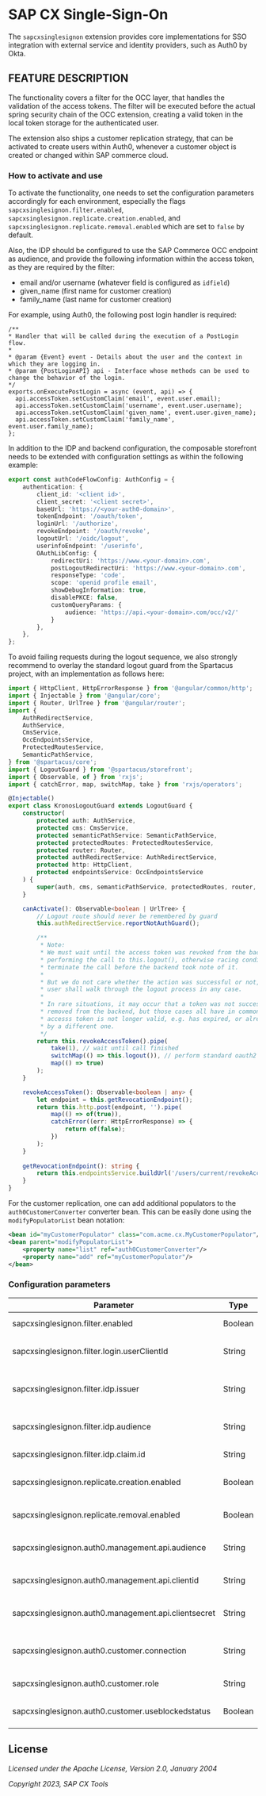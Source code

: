 # SAP CX Single-Sign-On

The `sapcxsinglesignon` extension provides core implementations for SSO integration with external
service and identity providers, such as Auth0 by Okta.

## FEATURE DESCRIPTION

The functionality covers a filter for the OCC layer, that handles the validation of the access tokens.
The filter will be executed before the actual spring security chain of the OCC extension, creating a
valid token in the local token storage for the authenticated user.

The extension also ships a customer replication strategy, that can be activated to create users within
Auth0, whenever a customer object is created or changed within SAP commerce cloud.

### How to activate and use

To activate the functionality, one needs to set the configuration parameters accordingly for each environment,
especially the flags `sapcxsinglesignon.filter.enabled`, `sapcxsinglesignon.replicate.creation.enabled`, and
`sapcxsinglesignon.replicate.removal.enabled` which are set to `false` by default.

Also, the IDP should be configured to use the SAP Commerce OCC endpoint as audience, and provide the following
information within the access token, as they are required by the filter:

- email and/or username (whatever field is configured as `idfield`)
- given_name (first name for customer creation)
- family_name (last name for customer creation)

For example, using Auth0, the following post login handler is required:

```
/**
* Handler that will be called during the execution of a PostLogin flow.
*
* @param {Event} event - Details about the user and the context in which they are logging in.
* @param {PostLoginAPI} api - Interface whose methods can be used to change the behavior of the login.
*/
exports.onExecutePostLogin = async (event, api) => {
  api.accessToken.setCustomClaim('email', event.user.email);
  api.accessToken.setCustomClaim('username', event.user.username);
  api.accessToken.setCustomClaim('given_name', event.user.given_name);
  api.accessToken.setCustomClaim('family_name', event.user.family_name);
};
```

In addition to the IDP and backend configuration, the composable storefront needs to be extended with
configuration settings as within the following example:

```typescript
export const authCodeFlowConfig: AuthConfig = {
	authentication: {
		client_id: '<client id>',
		client_secret: '<client secret>',
		baseUrl: 'https://<your-auth0-domain>',
		tokenEndpoint: '/oauth/token',
		loginUrl: '/authorize',
		revokeEndpoint: '/oauth/revoke',
        logoutUrl: '/oidc/logout',
		userinfoEndpoint: '/userinfo',
		OAuthLibConfig: {
			redirectUri: 'https://www.<your-domain>.com',
            postLogoutRedirectUri: 'https://www.<your-domain>.com',
			responseType: 'code',
			scope: 'openid profile email',
			showDebugInformation: true,
			disablePKCE: false,
            customQueryParams: {
                audience: 'https://api.<your-domain>.com/occ/v2/'
            }
		},
	},
};
```

To avoid failing requests during the logout sequence, we also strongly recommend to overlay the standard logout
guard from the Spartacus project, with an implementation as follows here:

```typescript
import { HttpClient, HttpErrorResponse } from '@angular/common/http';
import { Injectable } from '@angular/core';
import { Router, UrlTree } from '@angular/router';
import {
    AuthRedirectService,
    AuthService,
    CmsService,
    OccEndpointsService,
    ProtectedRoutesService,
    SemanticPathService,
} from '@spartacus/core';
import { LogoutGuard } from '@spartacus/storefront';
import { Observable, of } from 'rxjs';
import { catchError, map, switchMap, take } from 'rxjs/operators';

@Injectable()
export class KronosLogoutGuard extends LogoutGuard {
    constructor(
        protected auth: AuthService,
        protected cms: CmsService,
        protected semanticPathService: SemanticPathService,
        protected protectedRoutes: ProtectedRoutesService,
        protected router: Router,
        protected authRedirectService: AuthRedirectService,
        protected http: HttpClient,
        protected endpointsService: OccEndpointsService
    ) {
        super(auth, cms, semanticPathService, protectedRoutes, router, authRedirectService);
    }

	canActivate(): Observable<boolean | UrlTree> {
		// Logout route should never be remembered by guard
		this.authRedirectService.reportNotAuthGuard();

        /**
         * Note:
         * We must wait until the access token was revoked from the backend before
         * performing the call to this.logout(), otherwise racing conditions may
         * terminate the call before the backend took note of it.
         *
         * But we do not care whether the action was successful or not, because the
         * user shall walk through the logout process in any case.
         *
         * In rare situations, it may occur that a token was not successfully
         * removed from the backend, but those cases all have in common, that the
         * accesss token is not longer valid, e.g. has expired, or already replaced
         * by a different one.
         */
        return this.revokeAccessToken().pipe(
            take(1), // wait until call finished
            switchMap(() => this.logout()), // perform standard oauth2 logout
            map(() => true)
        );
    }

    revokeAccessToken(): Observable<boolean | any> {
        let endpoint = this.getRevocationEndpoint();
        return this.http.post(endpoint, '').pipe(
            map(() => of(true)),
            catchError((err: HttpErrorResponse) => {
                return of(false);
            })
        );
    }
    
	getRevocationEndpoint(): string {
		return this.endpointsService.buildUrl('/users/current/revokeAccessToken');
	}
}
```

For the customer replication, one can add additional populators to the `auth0CustomerConverter` converter bean.
This can be easily done using the `modifyPopulatorList` bean notation:

```xml
<bean id="myCustomerPopulator" class="com.acme.cx.MyCustomerPopulator"/>
<bean parent="modifyPopulatorList">
    <property name="list" ref="auth0CustomerConverter"/>
    <property name="add" ref="myCustomerPopulator"/>
</bean>
```

### Configuration parameters

| Parameter | Type | Description |
|-----------|------|-------------|
| sapcxsinglesignon.filter.enabled                    | Boolean | specifies whether the filter is active or not (default: false) |
| sapcxsinglesignon.filter.login.userClientId         | String  | the SAP Commerce client ID for your single page application (required) |
| sapcxsinglesignon.filter.idp.issuer                 | String  | the registered issuer, eg. https://dev-1234.eu.auth0.com/ (required) |
| sapcxsinglesignon.filter.idp.audience               | String  | the registered API, eg. https://localhost:9002/occ/v2/ (required) |
| sapcxsinglesignon.filter.idp.claim.id               | String  | claim name used for user ID mapping (default: email) |
| sapcxsinglesignon.replicate.creation.enabled        | Boolean | specifies whether the user creation is enabled or not (default: false) |
| sapcxsinglesignon.replicate.removal.enabled         | Boolean | specifies whether the user removal is enabled or not (default: false) |
| sapcxsinglesignon.auth0.management.api.audience     | String  | the audience for your machine-to-machine application (required) |
| sapcxsinglesignon.auth0.management.api.clientid     | String  | the auth0 client ID for your machine-to-machine application (required) |
| sapcxsinglesignon.auth0.management.api.clientsecret | String  | the auth0 client secret for your machine-to-machine application (required) |
| sapcxsinglesignon.auth0.customer.connection         | String  | the authentication connection for customers (default: "Username-Password-Authentication") |
| sapcxsinglesignon.auth0.customer.role               | String  | the role to assign to newly created customer accounts |
| sapcxsinglesignon.auth0.customer.useblockedstatus   | Boolean | specifies if the user shall be blocked when disabled in SAP Commerce (default: false) |

## License

_Licensed under the Apache License, Version 2.0, January 2004_

_Copyright 2023, SAP CX Tools_